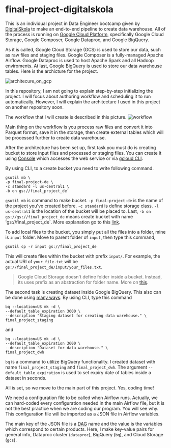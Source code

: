 # final-project-digitalskola

This is an individual project in Data Engineer bootcamp given by [DigitalSkola](https://www.digitalskola.com/) to make an end-to-end pipeline to create data warehouse. All of the process is running on [Google Cloud Platform](https://cloud.google.com/), specifically Google Cloud Storage, Google Composer, Google Dataproc, and Google BigQuery.

As it is called, Google Cloud Storage (GCS) is used to store our data, such as raw files and staging files. Google Composer is a fully-managed Apache Airflow. Google Dataproc is used to host Apache Spark and all Hadoop enviroments. At last, Google BigQuery is used to store our data warehouse tables. Here is the archicture for the project.

![architecure_on_gcp](/src/architecture.png)

In this repository, I am not going to explain step-by-step initializing the project. I will focus about authoring workflow and scheduling it to run automatically. However, I will explain the architecture I used in this project on another repository soon.

The workflow that I will create is described in this picture.
![workflow](/src/workflow.png)

Main thing on the workflow is you process raw files and convert it into Parquet format, save it in the storage, then create external tables which will be processed further to create data warehouse.

After the architecture has been set up, first task you must do is creating bucket to store input files and processed or staging files. You can create it using [Console](https://cloud.google.com/storage/docs/creating-buckets#console) which accesses the web service or via [gcloud CLI](https://cloud.google.com/storage/docs/creating-buckets#gsutil).

By using CLI, to a create bucket you need to write following command.

```
gsutil mb \
-p final-project-de \
-c standard -l us-central1 \
-b on gs://final_project_de`
```

`gsutil mb` is command to make bucket. `-p final-project-de` is the name of the project you've created before. `-c standard` is define storage class. `-l us-central1` is the location of the bucket will be placed to. Last, `-b on gs://gs://final_project_de` means create bucket with name 'gs://final_project_de`. More explanation go to this [link](www.google.com).

To add local files to the bucket, you simply put all the files into a folder, mine is `input` folder. Move to parent folder of `input`, then type this command,

`gsutil cp -r input gs://final_project_de`

This will create files within the bucket with prefix `input/`. For example, the actual URI of `your_file.txt` will be `gs://final_project_de/input/your_files.txt`.

> Google Cloud Storage doesn't define folder inside a bucket. Instead, its uses prefix as an abstraction for folder name. More on [this](https://cloud.google.com/storage/docs/folders).

The second task is creating dataset inside Google BigQuery. This also can be done using [many ways](https://cloud.google.com/bigquery/docs/datasets#create-dataset). By using CLI, type this command

```
bq --location=US mk -d \
--default_table_expiration 3600 \
--description "Staging dataset for creating data warehouse." \
final_project_staging
```
and
```
bq --location=US mk -d \
--default_table_expiration 3600 \
--description "Dataset for data warehouse." \
final_project_dwh
```

`bq` is a command to utilize BigQuery functionality. I created dataset with name `final_project_staging` and `final_project_dwh`. The argument `--default_table_expiration` is used to set expiry date of tables inside a dataset in seconds.

All is set, so we move to the main part of this project. Yes, coding time!

We need a configuration file to be called when Airflow runs. Actually, we can hard-coded every configuration needed in the main Airflow file, but it is not the best practice when we are coding our program. You will see why. This configuration file will be imported as a JSON file in Airflow variables.

The main key of the JSON file is a [DAG](https://airflow.apache.org/docs/apache-airflow/1.10.12/concepts.html#dags) name and the value is the variables which correspond to certain products. Here, I make key-value pairs for general info, Dataproc cluster (`dataproc`), BigQuery (`bq`), and Cloud Storage (`gcs`).










